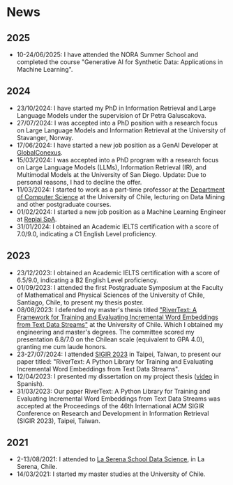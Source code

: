 # News

## 2025

- 10-24/06/2025: I have attended the NORA Summer School and completed the course "Generative AI for Synthetic Data: Applications in Machine Learning".

## 2024

- 23/10/2024: I have started my PhD in Information Retrieval and Large Language Models under the supervision of Dr Petra Galuscakova.
- 27/07/2024: I was accepted into a PhD position with a research focus on Large Language Models and Information Retrieval at the University of Stavanger, Norway.
- 17/06/2024: I have started a new job position as a GenAI Developer at [GlobalConexus](https://globalconexus.com/).
- 15/03/2024: I was accepted into a PhD program with a research focus on Large Language Models (LLMs), Information Retrieval (IR), and Multimodal Models at the University of San Diego. Update: Due to personal reasons, I had to decline the offer.
- 11/03/2024: I started to work as a part-time professor at the [Department of Computer Science](https://dcc.uchile.cl/) at the University of Chile, lecturing on Data Mining and other postgraduate courses.
- 01/02/2024: I started a new job position as a Machine Learning Engineer at [Replai SpA](https://replai.cl/).
- 31/01/2024: I obtained an Academic IELTS certification with a score of 7.0/9.0, indicating a C1 English Level proficiency.

## 2023

- 23/12/2023: I obtained an Academic IELTS certification with a score of 6.5/9.0, indicating a B2 English Level proficiency.
- 01/09/2023: I attended the first Postgraduate Symposium at the Faculty of Mathematical and Physical Sciences of the University of Chile, Santiago, Chile, to present my thesis poster.
- 08/08/2023: I defended my master's thesis titled ["RiverText: A Framework for Training and Evaluating Incremental Word Embeddings from Text Data Streams"](https://repositorio.uchile.cl/handle/2250/196539) at the University of Chile. Which I obtained my engineering and master's degrees. The committee scored my presentation 6.8/7.0 on the Chilean scale (equivalent to GPA 4.0), granting me cum laude honors.
- 23-27/07/2024: I attended [SIGIR 2023](https://sigir.org/sigir2023/) in Taipei, Taiwan, to present our paper titled: "RiverText: A Python Library for Training and Evaluating Incremental Word Embeddings from Text Data Streams".
- 12/04/2023: I presented my dissertation on my project thesis ([video](https://www.youtube.com/watch?v=T0RD3mULe5M&t=33s) in Spanish). 
- 31/03/2023: Our paper RiverText: A Python Library for Training and Evaluating Incremental Word Embeddings from Text Data Streams was accepted at the Proceedings of the 46th International ACM SIGIR Conference on Research and Development in Information Retrieval (SIGIR 2023), Taipei, Taiwan.

## 2021

- 2-13/08/2021: I attended to [La Serena School Data Science](http://lssds.aura-astronomy.org/winter_school/content/2021-la-serena-school-data-science), in La Serena, Chile.
- 14/03/2021: I started my master studies at the University of Chile.